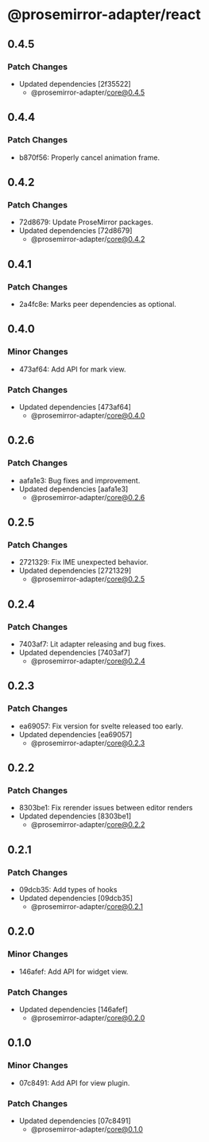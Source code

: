 # @prosemirror-adapter/react

## 0.4.5

### Patch Changes

- Updated dependencies [2f35522]
  - @prosemirror-adapter/core@0.4.5

## 0.4.4

### Patch Changes

- b870f56: Properly cancel animation frame.

## 0.4.2

### Patch Changes

- 72d8679: Update ProseMirror packages.
- Updated dependencies [72d8679]
  - @prosemirror-adapter/core@0.4.2

## 0.4.1

### Patch Changes

- 2a4fc8e: Marks peer dependencies as optional.

## 0.4.0

### Minor Changes

- 473af64: Add API for mark view.

### Patch Changes

- Updated dependencies [473af64]
  - @prosemirror-adapter/core@0.4.0

## 0.2.6

### Patch Changes

- aafa1e3: Bug fixes and improvement.
- Updated dependencies [aafa1e3]
  - @prosemirror-adapter/core@0.2.6

## 0.2.5

### Patch Changes

- 2721329: Fix IME unexpected behavior.
- Updated dependencies [2721329]
  - @prosemirror-adapter/core@0.2.5

## 0.2.4

### Patch Changes

- 7403af7: Lit adapter releasing and bug fixes.
- Updated dependencies [7403af7]
  - @prosemirror-adapter/core@0.2.4

## 0.2.3

### Patch Changes

- ea69057: Fix version for svelte released too early.
- Updated dependencies [ea69057]
  - @prosemirror-adapter/core@0.2.3

## 0.2.2

### Patch Changes

- 8303be1: Fix rerender issues between editor renders
- Updated dependencies [8303be1]
  - @prosemirror-adapter/core@0.2.2

## 0.2.1

### Patch Changes

- 09dcb35: Add types of hooks
- Updated dependencies [09dcb35]
  - @prosemirror-adapter/core@0.2.1

## 0.2.0

### Minor Changes

- 146afef: Add API for widget view.

### Patch Changes

- Updated dependencies [146afef]
  - @prosemirror-adapter/core@0.2.0

## 0.1.0

### Minor Changes

- 07c8491: Add API for view plugin.

### Patch Changes

- Updated dependencies [07c8491]
  - @prosemirror-adapter/core@0.1.0
